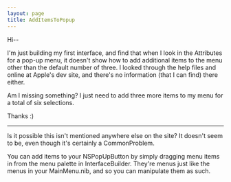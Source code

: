 ```yaml
---
layout: page
title: AddItemsToPopup
---
```


Hi--

I'm just building my first interface, and find that when I look in the Attributes for a pop-up menu, it doesn't show how to add additional items to the menu other than the default number of three. I looked through the help files and online at Apple's dev site, and there's no information (that I can find) there either.

Am I missing something? I just need to add three more items to my menu for a total of six selections.

Thanks :)

----

Is it possible this isn't mentioned anywhere else on the site? It doesn't seem to be, even though it's certainly a CommonProblem.

You can add items to your NSPopUpButton by simply dragging menu items in from the menu palette in InterfaceBuilder. They're menus just like the menus in your MainMenu.nib, and so you can manipulate them as such.

